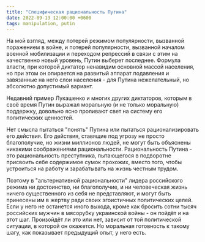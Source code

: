 ```yaml
---
title: "Специфическая рациональность Путина"
date: 2022-09-13 12:00:00 +0600
tags: manipulation, putin
---
```

На мой взгляд, между потерей режимом популярности, вызванной поражением в войне, и потерей популярности, вызванной началом военной мобилизации и переходом репрессий в связи с этим на качественно новый уровень, Путин выберет последнее. Формула власти, при которой диктатор ненавидим основной массой населения, но при этом он опирается на развитый аппарат подавления и завязанные на него слои населения - для Путина нежелательный, но абсолютно допустимый вариант.

Недавний пример Лукашенко и многих других диктаторов, которым в своё время Путин выражал моральную (и не только моральную) поддержку, довольно ясно проливают свет на систему его политических ценностей.

Нет смысла пытаться "понять" Путина или пытаться рационализировать его действия. Его действия, ставящие под угрозу не просто благополучие, но жизни миллионов людей, не могут быть объяснены никакими соображениями рациональности. Рациональность Путина - это рациональность преступника, пытающегося в подворотне присвоить себе содержимое сумок прохожих, вместо того, чтобы устроиться на работу и зарабатывать на жизнь честным трудом.

Поэтому в "альтернативной рациональности" лидера российского режима ни достоинство, ни благополучие, и ни человеческая жизнь ничего существенного из себя не представляют, и могут быть принесены им в жертву ради своих эгоистичных политических целей. Если у него не останется иного выхода, кроме как бросить сотни тысяч российских мужчин в мясорубку украинской войны - он пойдёт и на этот шаг. Произойдёт ли это или нет, зависит от той политической ситуации, в которой он окажется. Но моральная готовность к такому шагу, как показывает предыдущий опыт, у него есть.